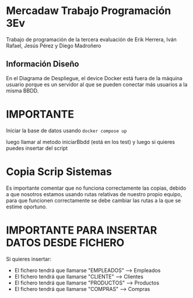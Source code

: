 # Mercadaw Trabajo Programación 3Ev

Trabajo de programación de la tercera evaluación de Erik Herrera, Iván Rafael, Jesús Pérez y Diego Madroñero 


## Información Diseño

En el Diagrama de Despliegue, el device Docker está fuera de la máquina usuario porque es un servidor al que se pueden conectar más usuarios a la misma BBDD.


# IMPORTANTE

Iniciar la base de datos usando 
`docker compose up`

luego llamar al metodo iniciarBbdd (está en los test)
y luego si quieres puedes insertar del script

# Copia Scrip Sistemas

Es importante comentar que no funciona correctamente las copias, debido a que nosotros estamos usando rutas relativas de nuestro propio equipo, para que funcionen correctamente se debe cambiar las rutas a la que se estime oportuno.


# IMPORTANTE PARA INSERTAR DATOS DESDE FICHERO


Si quieres insertar:
+ El fichero tendrá que llamarse "EMPLEADOS" --> Empleados
+ El fichero tendrá que llamarse "CLIENTE" --> Clientes
+ El fichero tendrá que llamarse "PRODUCTOS" --> Productos
+ El fichero tendrá que llamarse "COMPRAS" --> Compras



